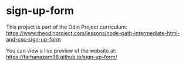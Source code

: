 # sign-up-form
This project is part of the Odin Project curriculum: https://www.theodinproject.com/lessons/node-path-intermediate-html-and-css-sign-up-form

You can view a live preview of the website at: https://farhanazam98.github.io/sign-up-form/
